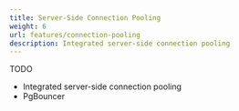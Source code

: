 ```yaml
---
title: Server-Side Connection Pooling
weight: 6
url: features/connection-pooling
description: Integrated server-side connection pooling
---
```


TODO

- Integrated server-side connection pooling
- PgBouncer
